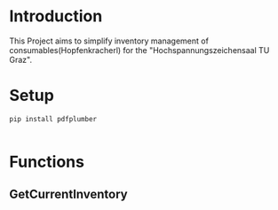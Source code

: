 # Introduction
This Project aims to simplify inventory management of consumables(Hopfenkracherl) for the "Hochspannungszeichensaal TU Graz".

# Setup
```
pip install pdfplumber
 
```

# Functions

## GetCurrentInventory
